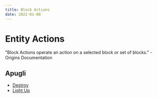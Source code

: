 ```yaml
---
title: Block Actions
date: 2022-01-08
---
```


# Entity Actions

"Block Actions operate an action on a selected block or set of blocks." - Origins Documentation

## Apugli
- [Destroy](destroy)
- [Light Up](light_up)